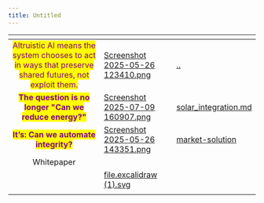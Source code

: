 ```yaml
---
title: Untitled
---
```


<table data-card-size="large" data-column-title-hidden data-view="cards" data-full-width="false"><thead><tr><th align="center"></th><th data-hidden data-card-cover data-type="files"></th><th data-hidden data-card-target data-type="content-ref"></th></tr></thead><tbody><tr><td align="center"><mark style="color:purple;">Altruistic AI means the system chooses to act in ways that preserve shared futures, not exploit them.</mark></td><td><a href="../assets/Screenshot 2025-05-26 123410.png">Screenshot 2025-05-26 123410.png</a></td><td><a href="../../">..</a></td></tr><tr><td align="center"><mark style="color:purple;"><strong>The question is no longer "Can we reduce energy?"</strong></mark></td><td><a href="../assets/Screenshot 2025-07-09 160907.png">Screenshot 2025-07-09 160907.png</a></td><td><a href="../../energybalanceproject/solar_integration.md">solar_integration.md</a></td></tr><tr><td align="center"><mark style="color:purple;"><strong>It’s: Can we automate integrity?</strong></mark></td><td><a href="../assets/Screenshot 2025-05-26 143351.png">Screenshot 2025-05-26 143351.png</a></td><td><a href="../../market-solution/">market-solution</a></td></tr><tr><td align="center">Whitepaper</td><td></td><td></td></tr><tr><td align="center"></td><td><a href="../assets/file.excalidraw (1).svg">file.excalidraw (1).svg</a></td><td></td></tr><tr><td align="center"></td><td></td><td></td></tr></tbody></table>
